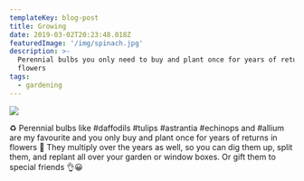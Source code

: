```yaml
---
templateKey: blog-post
title: Growing
date: 2019-03-02T20:23:48.018Z
featuredImage: '/img/spinach.jpg'
description: >-
  Perennial bulbs you only need to buy and plant once for years of returns in
  flowers
tags:
  - gardening
---
```


![](/img/spinach.jpg)

♻️ Perennial bulbs like #daffodils #tulips #astrantia #echinops and #allium are my favourite and you only buy and plant once for years of returns in flowers 🌿 They multiply over the years as well, so you can dig them up, split them, and replant all over your garden or window boxes. Or gift them to special friends 👌😀
